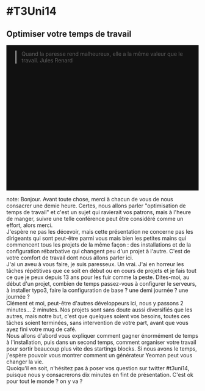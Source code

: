 # #T3Uni14
## <span class="orange">Optimiser votre temps de travail</span>

<div style="position: relative">
    <table class="intervenants reveal">
      <tr>
        <td>
          <img src="img/d871d85a8c.jpg" class="photo" alt=""/>
          <h4>Grégory Copin</h4>
          <a href="http://twitter.com/gregcop1" target="_blank">@gregcop1</a>
        </td>
        <td>
          <img src="img/953deb3e9d.jpg" class="photo" alt=""/>
          <h4>Clément Plou</h4>
          <a href="http://twitter.com/devPlou" target="_blank">@devPlou</a>
        </td>
      </tr>
      <tr>
        <td colspan="2">
            <h4><a href="http://inouit.com" target="_blank">Inouit</a></h4>
            <span class="small">06/2014</span>
        </td>
      </tr>
    </table>
    <div class="fragment fade-in" style="position: absolute; top: 0; bottom: 0; left: 0; right: 0; background-color: #111111;">
        <blockquote>Quand la paresse rend malheureux, elle a la même valeur que le travail.
<span class="author">Jules Renard</span></blockquote>
    </div>
</div>



note:
  Bonjour. Avant toute chose, merci à chacun de vous de nous consacrer une demie heure. Certes, nous allons parler "optimisation de temps de travail" et c'est un sujet qui ravierait vos patrons, mais à l'heure de manger, suivre une telle conférence peut être considéré comme un effort, alors merci. <br />
J'espère ne pas les décevoir, mais cette présentation ne concerne pas les dirigeants qui sont peut-être parmi vous mais bien les petites mains qui commencent tous les projets de la même façon : des installations et de la configuration rébarbative qui changent peu d'un projet à l'autre. C'est de votre comfort de travail dont nous allons parler ici.<br />
J'ai un aveu à vous faire, je suis paresseux. Un vrai. J'ai en  horreur les tâches répétitives que ce soit en début ou en cours de projets et je fais tout ce que je peux depuis 13 ans pour les fuir comme la peste. Dites-moi, au début d'un projet, combien de temps passez-vous à configurer le serveurs, à installer typo3, faire la configuration de base ? une demi journée ? une journée ?<br />
Clément et moi, peut-être d'autres développeurs ici, nous y passons 2 minutes... 2 minutes. Nos projets sont sans doute aussi diversifiés que les autres, mais notre but, c'est que quelques soient vos besoins, toutes ces tâches soient terminées, sans intervention de votre part, avant que vous ayez fini votre mug de café.<br />
Nous allons d'abord vous expliquer comment gagner énormément de temps à l'installation, puis dans un second temps, comment organiser votre travail pour sortir beaucoup plus vite des startings blocks. Si nous avons le temps, j'espère pouvoir vous montrer comment un générateur Yeoman peut vous changer la vie. <br />
Quoiqu'il en soit, n'hésitez pas à poser  vos question sur twitter #t3uni14, puisque nous y consacrerons dix minutes en fint de présentation. C'est ok pour tout le monde ? on y va ?